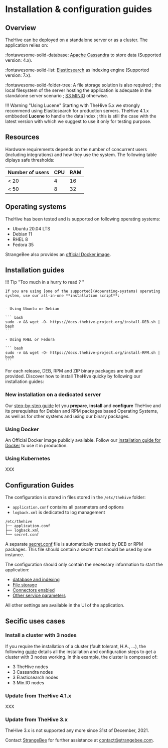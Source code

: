 # Installation & configuration guides

## Overview
TheHive can be deployed on a standalone server or as a cluster. The application relies on:

:fontawesome-solid-database:  [Apache Cassandra](https://cassandra.apache.org/_/index.html) to store data (Supported version: 4.x).

:fontawesome-solid-list:  [Elasticsearch](https://www.elastic.co) as indexing engine (Supported version: 7.x).

:fontawesome-solid-folder-tree:  A file storage solution is also required ; the local filesystem of the server hosting the application is adequate in the standalone server scenario ; [S3 MINIO](https://min.io/) otherwise.

!!! Warning "Using Lucene"
    Starting with TheHive 5.x we strongly recommend using Elasticsearch for production servers. 
    TheHive 4.1.x embbeded **Lucene** to handle the data index ; this is still the case with the latest version with which we suggest to use it only for testing purpose.

## Resources
Hardware requirements depends on the number of concurrent users (including integrations) and how they use the system. The following table diplays safe thresholds:

| Number of users | CPU  | RAM   |
| --------------- | ---- | ----- |
| < 20            | 4    | 16    |
| < 50            | 8    | 32    |


## Operating systems
TheHive has been tested and is supported on following operating systems: 

- Ubuntu 20.04 LTS
- Debian 11
- RHEL 8
- Fedora 35

StrangeBee also provides an [official Docker image](https://hub.docker.com/r/thehiveproject/thehive). 

## Installation guides

!!! Tip "Too much in a hurry to read ? "

    If you are using [one of the supported](#operating-systems) operating system, use our all-in-one **installation script**: 


    - Using Ubuntu or Debian

    ``` bash
    sudo -v && wget -O- https://docs.thehive-project.org/install-DEB.sh | bash
    ```

    - Using RHEL or Fedora

    ``` bash
    sudo -v && wget -O- https://docs.thehive-project.org/install-RPM.sh | bash
    ```

For each release, DEB, RPM and ZIP binary packages are built and provided.
Discover how to install TheHive quicky by following our installation guides:

### New installation on a dedicated server
Our [step-by-step guide](Installation/step-by-step-guide.md) let you **prepare**, **install** and **configure** TheHive and its prerequisites for Debian and RPM packages based Operating Systems, as well as for other systems and using our binary packages.

### Using Docker 
An Official Docker image publicly available. Follow our [installation guide for Docker](Installation/docker.md) tu use it in production.

### Using Kubernetes

XXX



## Configuration Guides
The configuration is stored in files stored in the `/etc/thehive` folder:

  - `application.conf` contains all parameters and options
  - `logback.xml` is dedicated to log management

```
/etc/thehive
├── application.conf
├── logback.xml
└── secret.conf
```

A separate [secret.conf](Configuration/secret.md) file is automatically created by DEB or RPM packages. This file should contain a secret that should be used by one instance.

The configuration should only contain the necessary information to start the application: 

- [database and indexing](./Configuration/database.md)
- [File storage](./Configuration/file-storage.md)
- [Connectors enabled](../Configuration/connectors-cortex.md)
- [Other service parameters](./Configuration/service.md)
  
All other settings are available in the UI of the application. 


## Secific uses cases

### Install a cluster with 3 nodes
If you require the installation of a cluster (fault tolerant, H.A., ...), the following [guide](./Architecture/3_nodes_cluster.md) details all the installation and configuration steps to get a cluster with 3 nodes working. In this example, the cluster is composed of:

  - 3 TheHive nodes
  - 3 Cassandra nodes
  - 3 Elasticsearch nodes
  - 3 Min.IO nodes

### Update from TheHive 4.1.x

XXX

### Update from TheHive 3.x
TheHive 3.x is not supported any more since 31st of December, 2021. 

Contact [StrangeBee](https://www.strangebee.com) for further assistance at [contact@strangebee.com](contact@strangebee.com). 